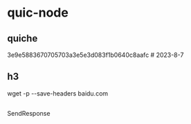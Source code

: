 
# quic-node

## quiche 

3e9e5883670705703a3e5e3d083f1b0640c8aafc # 2023-8-7

## h3

wget -p --save-headers baidu.com

## 

SendResponse